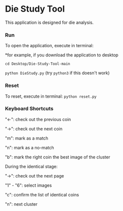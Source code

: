 # Die Study Tool

This application is designed for die analysis.

### Run
To open the application, execute in terminal:

*for example, if you download the application to desktop  

`cd Desktop/Die-Study-Tool-main`  

`python DieStudy.py` (try `python3` if this doesn't work)

### Reset
To reset, execute in terminal:
`python reset.py`

### Keyboard Shortcuts

"<-": check out the previous coin

"->": check out the next coin

"m": mark as a match

"n": mark as a no-match

"b": mark the right coin the best image of the cluster

During the identical stage:

"->": check out the next page

"1" - "6": select images

"c": confirm the list of identical coins

"n": next cluster
